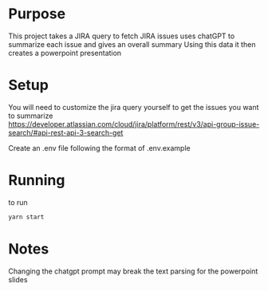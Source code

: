 # Purpose
This project takes a JIRA query to fetch JIRA issues uses chatGPT to summarize each issue and gives an overall summary
Using this data it then creates a powerpoint presentation

# Setup
You will need to customize the jira query yourself to get the issues you want to summarize
https://developer.atlassian.com/cloud/jira/platform/rest/v3/api-group-issue-search/#api-rest-api-3-search-get

Create an .env file following the format of .env.example

# Running
to run
```bash
yarn start
```

# Notes
Changing the chatgpt prompt may break the text parsing for the powerpoint slides